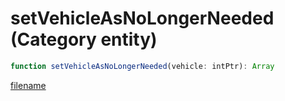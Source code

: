 # setVehicleAsNoLongerNeeded (Category entity)

```js
function setVehicleAsNoLongerNeeded(vehicle: intPtr): Array
```

[filename](setVehicleAsNoLongerNeeded_m.md ':include')
